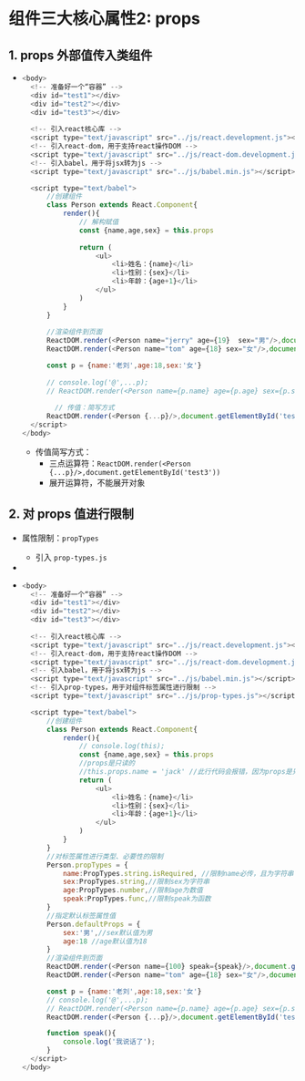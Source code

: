 # 组件三大核心属性2: props

## 1. props 外部值传入类组件

- ```javascript
  <body>
  	<!-- 准备好一个“容器” -->
  	<div id="test1"></div>
  	<div id="test2"></div>
  	<div id="test3"></div>
  	
  	<!-- 引入react核心库 -->
  	<script type="text/javascript" src="../js/react.development.js"></script>
  	<!-- 引入react-dom，用于支持react操作DOM -->
  	<script type="text/javascript" src="../js/react-dom.development.js"></script>
  	<!-- 引入babel，用于将jsx转为js -->
  	<script type="text/javascript" src="../js/babel.min.js"></script>
  
  	<script type="text/babel">
  		//创建组件
  		class Person extends React.Component{
  			render(){
  				// 解构赋值
  				const {name,age,sex} = this.props
                   
  				return (
  					<ul>
  						<li>姓名：{name}</li>
  						<li>性别：{sex}</li>
  						<li>年龄：{age+1}</li>
  					</ul>
  				)
  			}
  		}
          
  		//渲染组件到页面
  		ReactDOM.render(<Person name="jerry" age={19}  sex="男"/>,document.getElementById('test1'))
  		ReactDOM.render(<Person name="tom" age={18} sex="女"/>,document.getElementById('test2'))
  
  		const p = {name:'老刘',age:18,sex:'女'}
          
  		// console.log('@',...p);
  		// ReactDOM.render(<Person name={p.name} age={p.age} sex={p.sex}/>,document.getElementById('test3'))
          
          // 传值：简写方式
  		ReactDOM.render(<Person {...p}/>,document.getElementById('test3'))
  	</script>
  </body>
  ```

  - 传值简写方式：
    - 三点运算符：`ReactDOM.render(<Person {...p}/>,document.getElementById('test3'))`
    - 展开运算符，不能展开对象

## 2. 对 props 值进行限制

- 属性限制：`propTypes`

  - 引入 `prop-types.js`

- 

- ```js
  <body>
  	<!-- 准备好一个“容器” -->
  	<div id="test1"></div>
  	<div id="test2"></div>
  	<div id="test3"></div>
  	
  	<!-- 引入react核心库 -->
  	<script type="text/javascript" src="../js/react.development.js"></script>
  	<!-- 引入react-dom，用于支持react操作DOM -->
  	<script type="text/javascript" src="../js/react-dom.development.js"></script>
  	<!-- 引入babel，用于将jsx转为js -->
  	<script type="text/javascript" src="../js/babel.min.js"></script>
  	<!-- 引入prop-types，用于对组件标签属性进行限制 -->
  	<script type="text/javascript" src="../js/prop-types.js"></script>
  
  	<script type="text/babel">
  		//创建组件
  		class Person extends React.Component{
  			render(){
  				// console.log(this);
  				const {name,age,sex} = this.props
  				//props是只读的
  				//this.props.name = 'jack' //此行代码会报错，因为props是只读的
  				return (
  					<ul>
  						<li>姓名：{name}</li>
  						<li>性别：{sex}</li>
  						<li>年龄：{age+1}</li>
  					</ul>
  				)
  			}
  		}
  		//对标签属性进行类型、必要性的限制
  		Person.propTypes = {
  			name:PropTypes.string.isRequired, //限制name必传，且为字符串
  			sex:PropTypes.string,//限制sex为字符串
  			age:PropTypes.number,//限制age为数值
  			speak:PropTypes.func,//限制speak为函数
  		}
  		//指定默认标签属性值
  		Person.defaultProps = {
  			sex:'男',//sex默认值为男
  			age:18 //age默认值为18
  		}
  		//渲染组件到页面
  		ReactDOM.render(<Person name={100} speak={speak}/>,document.getElementById('test1'))
  		ReactDOM.render(<Person name="tom" age={18} sex="女"/>,document.getElementById('test2'))
  
  		const p = {name:'老刘',age:18,sex:'女'}
  		// console.log('@',...p);
  		// ReactDOM.render(<Person name={p.name} age={p.age} sex={p.sex}/>,document.getElementById('test3'))
  		ReactDOM.render(<Person {...p}/>,document.getElementById('test3'))
  
  		function speak(){
  			console.log('我说话了');
  		}
  	</script>
  </body>





















